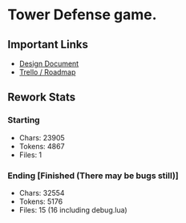 # Tower Defense game.

## Important Links
- [Design Document](https://docs.google.com/document/d/1cdd3pdNITeIYohnU7j1p6ek8NbD_pG9kevsfCBfXnQQ/edit)
- [Trello / Roadmap](https://trello.com/b/IxeCKIFN/cdm176towerdefense)

## Rework Stats
### Starting
- Chars: 23905
- Tokens: 4867
- Files: 1

### Ending [Finished (There may be bugs still)]
- Chars: 32554
- Tokens: 5176
- Files: 15 (16 including debug.lua)
